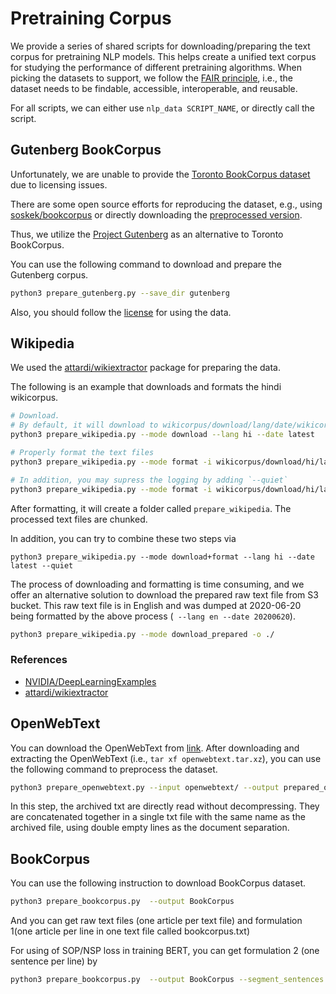 # Pretraining Corpus

We provide a series of shared scripts for downloading/preparing the text corpus for pretraining NLP models.
This helps create a unified text corpus for studying the performance of different pretraining algorithms.
When picking the datasets to support, we follow the [FAIR principle](https://www.go-fair.org/fair-principles/),
i.e., the dataset needs to be findable, accessible, interoperable, and reusable.

For all scripts, we can either use `nlp_data SCRIPT_NAME`, or directly call the script.

## Gutenberg BookCorpus
Unfortunately, we are unable to provide the [Toronto BookCorpus dataset](https://yknzhu.wixsite.com/mbweb) due to licensing issues.

There are some open source efforts for reproducing the dataset, e.g.,
 using [soskek/bookcorpus](https://github.com/soskek/bookcorpus) or directly downloading the [preprocessed version](https://drive.google.com/file/d/16KCjV9z_FHm8LgZw05RSuk4EsAWPOP_z/view).

Thus, we utilize the [Project Gutenberg](https://www.gutenberg.org/) as an alternative to Toronto BookCorpus.

You can use the following command to download and prepare the Gutenberg corpus.

```bash
python3 prepare_gutenberg.py --save_dir gutenberg
```

Also, you should follow the [license](https://www.gutenberg.org/wiki/Gutenberg:The_Project_Gutenberg_License) for using the data.

## Wikipedia

We used the [attardi/wikiextractor](https://github.com/attardi/wikiextractor) package for preparing the data.

The following is an example that downloads and formats the hindi wikicorpus.

```bash
# Download. 
# By default, it will download to wikicorpus/download/lang/date/wikicorpus.xml.bz2
python3 prepare_wikipedia.py --mode download --lang hi --date latest

# Properly format the text files
python3 prepare_wikipedia.py --mode format -i wikicorpus/download/hi/latest/wikicorpus.xml.bz2

# In addition, you may supress the logging by adding `--quiet`
python3 prepare_wikipedia.py --mode format -i wikicorpus/download/hi/latest/wikicorpus.xml.bz2 --quiet

```
After formatting, it will create a folder called `prepare_wikipedia`. The processed text files 
are chunked.

In addition, you can try to combine these two steps via
```
python3 prepare_wikipedia.py --mode download+format --lang hi --date latest --quiet
```

The process of downloading and formatting is time consuming, and we offer an alternative 
solution to download the prepared raw text file from S3 bucket. This raw text file is in English and 
was dumped at 2020-06-20 being formatted by the above process (` --lang en --date 20200620`).

```bash
python3 prepare_wikipedia.py --mode download_prepared -o ./
```
### References
- [NVIDIA/DeepLearningExamples](https://github.com/NVIDIA/DeepLearningExamples/tree/master/PyTorch/LanguageModeling/BERT)
- [attardi/wikiextractor](https://github.com/attardi/wikiextractor)

## OpenWebText

You can download the OpenWebText from [link](https://skylion007.github.io/OpenWebTextCorpus/).
After downloading and extracting the OpenWebText (i.e., `tar xf openwebtext.tar.xz`), you can use the following command to preprocess the dataset.

```bash
python3 prepare_openwebtext.py --input openwebtext/ --output prepared_owt --shuffle
```

In this step, the archived txt are directly read without decompressing.
They are concatenated together in a single txt file with the same name as the archived file, using double empty lines as the document separation.


## BookCorpus

You can use the following instruction to download BookCorpus dataset.

```bash
python3 prepare_bookcorpus.py  --output BookCorpus 
```

And you can get raw text files (one article per text file) and
formulation 1(one article per line in one text file called bookcorpus.txt) 

For using of SOP/NSP loss in training BERT, you can get formulation 2 (one sentence per line) by

```bash
python3 prepare_bookcorpus.py  --output BookCorpus --segment_sentences --segment_num_worker 16
```


